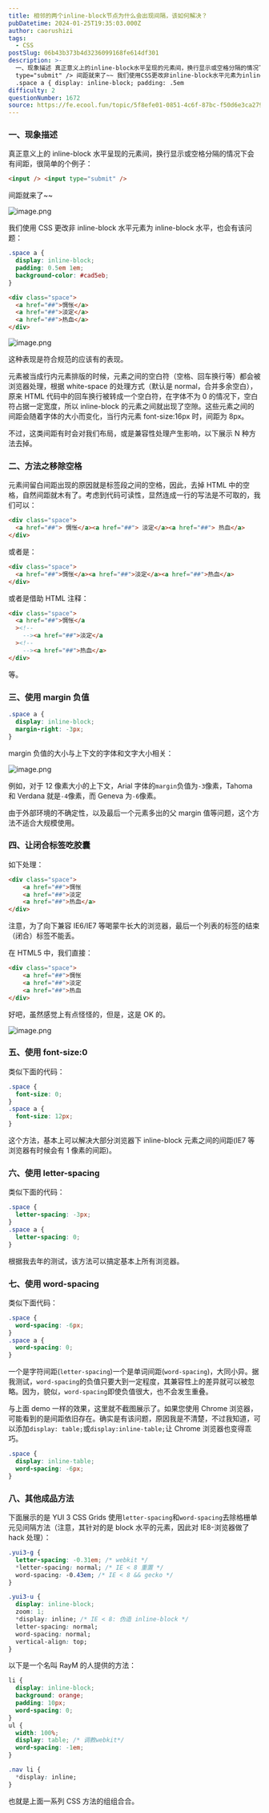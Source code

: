 ```yaml
---
title: 相邻的两个inline-block节点为什么会出现间隔，该如何解决？
pubDatetime: 2024-01-25T19:35:03.000Z
author: caorushizi
tags:
  - CSS
postSlug: 06b43b373b4d3236099168fe614df301
description: >-
  一、现象描述 真正意义上的inline-block水平呈现的元素间，换行显示或空格分隔的情况下会有间距，很简单的个例子： <input /> <input
  type="submit" /> 间距就来了~~ 我们使用CSS更改非inline-block水平元素为inline-block水平，也会有该问题：
  .space a { display: inline-block; padding: .5em
difficulty: 2
questionNumber: 1672
source: https://fe.ecool.fun/topic/5f8efe01-0851-4c6f-87bc-f50d6e3ca279
---
```


### 一、现象描述

真正意义上的 inline-block 水平呈现的元素间，换行显示或空格分隔的情况下会有间距，很简单的个例子：

```html
<input /> <input type="submit" />
```

间距就来了~~

![image.png](https://static.ecool.fun//article/b1a50051-8bf5-4e14-9460-cbe4ff2ee78d.png)

我们使用 CSS 更改非 inline-block 水平元素为 inline-block 水平，也会有该问题：

```css
.space a {
  display: inline-block;
  padding: 0.5em 1em;
  background-color: #cad5eb;
}
```

```html
<div class="space">
  <a href="##">惆怅</a>
  <a href="##">淡定</a>
  <a href="##">热血</a>
</div>
```

![image.png](https://static.ecool.fun//article/5f3fa381-ccb2-43c3-b5ba-58c5ad161abe.png)

这种表现是符合规范的应该有的表现。

元素被当成行内元素排版的时候，元素之间的空白符（空格、回车换行等）都会被浏览器处理，根据 white-space 的处理方式（默认是 normal，合并多余空白），原来 HTML 代码中的回车换行被转成一个空白符，在字体不为 0 的情况下，空白符占据一定宽度，所以 inline-block 的元素之间就出现了空隙。这些元素之间的间距会随着字体的大小而变化，当行内元素 font-size:16px 时，间距为 8px。

不过，这类间距有时会对我们布局，或是兼容性处理产生影响，以下展示 N 种方法去掉。

### 二、方法之移除空格

元素间留白间距出现的原因就是标签段之间的空格，因此，去掉 HTML 中的空格，自然间距就木有了。考虑到代码可读性，显然连成一行的写法是不可取的，我们可以：

```html
<div class="space">
  <a href="##"> 惆怅</a><a href="##"> 淡定</a><a href="##"> 热血</a>
</div>
```

或者是：

```html
<div class="space">
  <a href="##">惆怅</a><a href="##">淡定</a><a href="##">热血</a>
</div>
```

或者是借助 HTML 注释：

```html
<div class="space">
  <a href="##">惆怅</a
  ><!--
    --><a href="##">淡定</a
  ><!--
    --><a href="##">热血</a>
</div>
```

等。

### 三、使用 margin 负值

```css
.space a {
  display: inline-block;
  margin-right: -3px;
}
```

margin 负值的大小与上下文的字体和文字大小相关：

![image.png](https://static.ecool.fun//article/4d07ee09-ad17-41a8-9dd6-01eab25e0e8a.png)

例如，对于 12 像素大小的上下文，Arial 字体的`margin`负值为`-3`像素，Tahoma 和 Verdana 就是`-4`像素，而 Geneva 为`-6`像素。

由于外部环境的不确定性，以及最后一个元素多出的父 margin 值等问题，这个方法不适合大规模使用。

### 四、让闭合标签吃胶囊

如下处理：

```html
<div class="space">
    <a href="##">惆怅
    <a href="##">淡定
    <a href="##">热血</a>
</div>
```

注意，为了向下兼容 IE6/IE7 等喝蒙牛长大的浏览器，最后一个列表的标签的结束（闭合）标签不能丢。

在 HTML5 中，我们直接：

```html
<div class="space">
    <a href="##">惆怅
    <a href="##">淡定
    <a href="##">热血
</div>
```

好吧，虽然感觉上有点怪怪的，但是，这是 OK 的。

![image.png](https://static.ecool.fun//article/71ea9156-22a7-43a1-9a29-b04cd6ed9280.png)

### 五、使用 font-size:0

类似下面的代码：

```css
.space {
  font-size: 0;
}
.space a {
  font-size: 12px;
}
```

这个方法，基本上可以解决大部分浏览器下 inline-block 元素之间的间距(IE7 等浏览器有时候会有 1 像素的间距)。

### 六、使用 letter-spacing

类似下面的代码：

```css
.space {
  letter-spacing: -3px;
}
.space a {
  letter-spacing: 0;
}
```

根据我去年的测试，该方法可以搞定基本上所有浏览器。

### 七、使用 word-spacing

类似下面代码：

```css
.space {
  word-spacing: -6px;
}
.space a {
  word-spacing: 0;
}
```

一个是字符间距(`letter-spacing`)一个是单词间距(`word-spacing`)，大同小异。据我测试，`word-spacing`的负值只要大到一定程度，其兼容性上的差异就可以被忽略。因为，貌似，`word-spacing`即使负值很大，也不会发生重叠。

与上面 demo 一样的效果，这里就不截图展示了。如果您使用 Chrome 浏览器，可能看到的是间距依旧存在。确实是有该问题，原因我是不清楚，不过我知道，可以添加`display: table;`或`display:inline-table;`让 Chrome 浏览器也变得乖巧。

```css
.space {
  display: inline-table;
  word-spacing: -6px;
}
```

### 八、其他成品方法

下面展示的是 YUI 3 CSS Grids 使用`letter-spacing`和`word-spacing`去除格栅单元见间隔方法（注意，其针对的是 block 水平的元素，因此对 IE8-浏览器做了 hack 处理）：

```css
.yui3-g {
  letter-spacing: -0.31em; /* webkit */
  *letter-spacing: normal; /* IE < 8 重置 */
  word-spacing: -0.43em; /* IE < 8 && gecko */
}

.yui3-u {
  display: inline-block;
  zoom: 1;
  *display: inline; /* IE < 8: 伪造 inline-block */
  letter-spacing: normal;
  word-spacing: normal;
  vertical-align: top;
}
```

以下是一个名叫 RayM 的人提供的方法：

```css
li {
  display: inline-block;
  background: orange;
  padding: 10px;
  word-spacing: 0;
}
ul {
  width: 100%;
  display: table; /* 调教webkit*/
  word-spacing: -1em;
}

.nav li {
  *display: inline;
}
```

也就是上面一系列 CSS 方法的组组合合。
